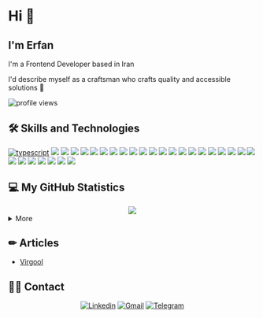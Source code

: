 # Hi 👋

## I'm Erfan

I'm a Frontend Developer based in Iran

I'd describe myself as a craftsman who crafts quality and accessible solutions 🌠

<!-- <img src="https://gpvc.arturio.dev/erfanansari" alt="profile views"> -->
<p align="left"><img src="https://komarev.com/ghpvc/?username=erfanansari&label=Profile%20views&color=0e75b6&style=flat" alt="profile views" /> </p>


## 🛠️ Skills and Technologies
<!-- [![Foo](http://www.google.com.au/images/nav_logo7.png)](http://google.com.au/) -->
[![typescript](https://img.shields.io/badge/TypeScript-informational?style=flat-square&logo=TypeScript&logoColor=white&color=2D79C7)](https://typescriptlang.org)
![](https://img.shields.io/badge/JavaScript-informational?style=flat-square&logo=JavaScript&logoColor=white&color=F7DF1E)
![](https://img.shields.io/badge/React-%23327FC7.svg?style=flat-square&logo=react&logoColor=aDAFB&color=32363E)
![](https://img.shields.io/badge/HTML-informational?style=flat-square&logo=html5&logoColor=white&color=E34F26)
![](https://img.shields.io/badge/CSS-informational?style=flat-square&logo=CSS3&logoColor=white&color=1968a0)
![](https://img.shields.io/badge/Git-informational?style=flat-square&logo=Git&logoColor=white&color=F05032)
![](https://img.shields.io/badge/MySQL-informational?style=flat-square&logo=mysql&logoColor=white&color=4479A1)
![](https://img.shields.io/badge/Linux-informational?style=flat-square&logo=Linux&logoColor=white&color=FCC624)
![](https://img.shields.io/badge/docker-informational?style=flat-square&logo=docker&logoColor=white&color=2496ED)
![](https://img.shields.io/badge/GitHub-informational?style=flat-square&logo=GitHub&logoColor=white&color=181717)
![](https://img.shields.io/badge/Vercel-informational?style=flat-square&logo=Vercel&logoColor=white&color=000000)
![](https://img.shields.io/badge/Heroku-informational?style=flat-square&logo=Heroku&logoColor=white&color=430098)
![](https://img.shields.io/badge/Markdown-informational?style=flat-square&logo=Markdown&logoColor=white&color=000000)
![](https://img.shields.io/badge/MongoDB-informational?style=flat-square&logo=mongodb&logoColor=white&color=0FA24C)
![](https://img.shields.io/badge/GraphQL-informational?style=flat-square&logo=graphql&logoColor=white&color=D932A2)
![](https://img.shields.io/badge/PHP-informational?style=flat-square&logo=php&logoColor=white&color=666ba3)
![](https://img.shields.io/badge/Laravel-informational?style=flat-square&logo=laravel&logoColor=white&color=E4392C)
![](https://img.shields.io/badge/Sass-informational?style=flat-square&logo=sass&logoColor=white&color=C36291)
![](https://img.shields.io/badge/Webpack-informational?style=flat-square&logo=webpack&logoColor=white&color=2B3A42)
![](https://img.shields.io/badge/Babel-informational?style=flat-square&logo=babel&logoColor=white&color=F5DA55)
![](https://img.shields.io/badge/Express-informational?style=flat-square&logo=express&logoColor=white&color=010101)
![](https://img.shields.io/badge/MUI-informational?style=flat-square&logo=material-ui&logoColor=white&color=007FFF)
![](https://img.shields.io/badge/Vim-informational?style=flat-square&logo=vim&logoColor=white&color=019030)
![](https://img.shields.io/badge/Styled--Components-informational?style=flat-square&logo=styled-components&logoColor=white&color=DB7093)
![](https://img.shields.io/badge/npm-informational?style=flat-square&logo=npm&logoColor=white&color=C2312E)
![](https://img.shields.io/badge/yarn-informational?style=flat-square&logo=yarn&logoColor=white&color=3895BE)
![](https://img.shields.io/badge/tailwindcss-informational?style=flat-square&logo=tailwindcss&logoColor=white&color=16B7EB)
![](https://img.shields.io/badge/Bootstrap-informational?style=flat-square&logo=bootstrap&logoColor=white&color=7311EC)
![](https://img.shields.io/badge/Jira-informational?style=flat-square&logo=jira&logoColor=white&color=0052CC)


<!-- ![](https://img.shields.io/badge/Canva-informational?style=flat-sqaure&logo=Canva&logoColor=white&color=00C4CC) -->
<!-- ![](https://img.shields.io/badge/GitHub%20Pages-%23327FC7.svg?logo=github&logoColor=white) -->
<!-- ![](https://img.shields.io/badge/Jekyll-informational?style=flat-sqaure&logo=Jekyll&logoColor=white&color=CC0000) -->
<!-- ![](https://img.shields.io/badge/Arduino-informational?style=flat-square&logo=arduino&logoColor=white&color=00979D) -->
<!-- ![](https://img.shields.io/badge/PostgreSQL-informational?style=flat-square&logo=PostgreSQL&logoColor=white&color=4169E1) -->
<!-- ![](https://img.shields.io/badge/Scikit_Learn-F7931E?style=flat-square&logo=scikit-learn&logoColor=white&color=F7931E) -->
<!-- ![](https://img.shields.io/badge/Pandas-informational?style=flat-square&logo=pandas&logoColor=white&color=150458) -->
<!-- ![](https://img.shields.io/badge/Numpy-informational?style=flat-square&logo=Numpy&logoColor=white&color=013243) -->
<!-- ![](https://img.shields.io/badge/Flask-informational?style=flat-square&logo=Flask&logoColor=white&color=000000) -->
<!-- ![](https://img.shields.io/badge/Django-F7931E?style=flat-square&logo=django&logoColor=white&color=092E20) -->
<!-- ![](https://img.shields.io/badge/Plotly-informational?style=flat-square&logo=Plotly&logoColor=white&color=3F4F75) -->
<!-- ![](https://img.shields.io/badge/Power%20BI-F7931E?style=flat-square&logo=powerbi&logoColor=white&color=F2C811) -->
<!-- ![](https://img.shields.io/badge/Snowflake-F7931E?style=flat-square&logo=snowflake&logoColor=white&color=29B5E8) -->
<!-- ![](https://img.shields.io/badge/Windows-informational?style=flat-square&logo=Windows&logoColor=white&color=0078D6) -->
<!-- ![](https://img.shields.io/badge/Jupyter-informational?style=flat-square&logo=Jupyter&logoColor=white&color=F37626) -->
<!-- ![](https://img.shields.io/badge/Notion-informational?style=flat-square&logo=Notion&logoColor=white&color=000000) -->
<!-- ![](https://img.shields.io/badge/Jira-informational?style=flat-square&logo=jira&logoColor=white&color=0052CC) -->
<!-- ![](https://img.shields.io/badge/OBS%20Studio-informational?style=flat-square&logo=obs-studio&logoColor=white&color=302E31) -->
<!-- ![](https://img.shields.io/badge/Assembly%20-%23525252.svg?logo=mega&logoColor=white) -->
<!-- ![](https://img.shields.io/badge/C++-informational?style=flat-square&logo=c%2B%2B&logoColor=white&color=00599C) -->
<!-- ![](https://img.shields.io/badge/C-informational?style=flat-square&logo=C&logoColor=white&color=A8B9CC) -->
<!-- ![](https://img.shields.io/badge/Java-informational?style=flat-square&logo=Java&logoColor=white&color=007396) -->
<!-- ![](https://img.shields.io/badge/Python-informational?style=flat-square&logo=Python&logoColor=white&color=3776AB) -->
<!-- ![](https://img.shields.io/badge/Dart-informational?style=flat-sqaure&logo=Dart&logoColor=white) -->
<!-- ![](https://img.shields.io/badge/Bash_Scripting-informational?style=flat-square&logo=gnu-bash&logoColor=white&color=4EAA25) -->


## 💻 My GitHub Statistics

<div align="center">
  <img src="https://github-readme-streak-stats.herokuapp.com?user=erfanansari&theme=highcontrast"/>
</div>

<details> 
  <summary>More</summary>
  <div align="center">
    <br/>
        <a href="https://github.com/anuraghazra/github-readme-stats"><img alt="erfanansari's Github Stats" src="https://github-readme-stats.vercel.app/api?username=erfanansari&show_icons=true&count_private=true&theme=vision-friendly-dark&hide_border=true" height="192px"/></a>
    <a href="https://github.com/anuraghazra/github-readme-stats"><img alt="erfanansari's Top Languages" src="https://github-readme-stats.vercel.app/api/top-langs/?username=erfanansari&langs_count=8&layout=compact&theme=vision-friendly-dark&hide_border=true" height="192px"/></a>
    <br/>
  </div>
  <b>Note:</b> <em>Top languages is only a metric of the languages my public code consists of and doesn't reflect experience or skill level.</em>
</details>

## ✏ Articles

<!-- BLOG-POST-LIST:START -->
- [Virgool](https://virgool.io/@erfanansari)
<!-- BLOG-POST-LIST:END -->

## 🙋‍♂️ Contact

<p align="center">
    <a href="https://www.linkedin.com/in/erfanansari/"><img alt="Linkedin" title="linkedin.com/in/erfanansari" src="https://img.shields.io/badge/-Linkedin-0A66C2?style=for-the-badge&logo=linkedin&logoColor=white"/></a>
    <a href="mailto:dev.erfanansari@gmail.com"><img alt="Gmail" title="dev.erfanansari@gmail.com" src="https://img.shields.io/badge/Gmail-DE4032?style=for-the-badge&logo=gmail&logoColor=white"/></a>
    <a href="https://t.me/erfanhimself"><img alt="Telegram" title="t.me/erfanhimself" src="https://img.shields.io/badge/Telegram-1C8CC5?style=for-the-badge&logo=telegram&logoColor=white"/></a>
</p>

<!--
**erfanansari/erfanansari** is a ✨ _special_ ✨ repository because its `README.md` (this file) appears on your GitHub profile.

Here are some ideas to get you started:

- 🔭 I’m currently working on ...
- 🌱 I’m currently learning ...
- 👯 I’m looking to collaborate on ...
- 🤔 I’m looking for help with ...
- 💬 Ask me about ...
- 📫 How to reach me: ...
- 😄 Pronouns: ...
- ⚡ Fun fact: ...
-->
